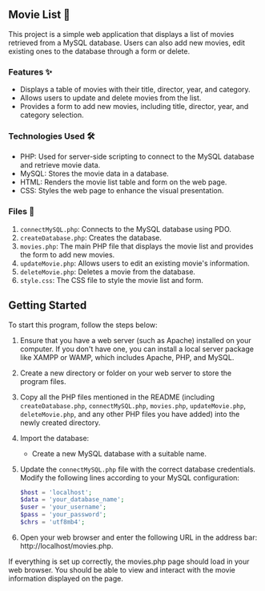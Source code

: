 ## Movie List 🎥

This project is a simple web application that displays a list of movies retrieved from a MySQL database. Users can also add new movies, edit existing ones to the database through a form or delete.

### Features ✨

- Displays a table of movies with their title, director, year, and category.
- Allows users to update and delete movies from the list.
- Provides a form to add new movies, including title, director, year, and category selection.

### Technologies Used 🛠️

- PHP: Used for server-side scripting to connect to the MySQL database and retrieve movie data.
- MySQL: Stores the movie data in a database.
- HTML: Renders the movie list table and form on the web page.
- CSS: Styles the web page to enhance the visual presentation.

### Files 📁

1. `connectMySQL.php`: Connects to the MySQL database using PDO.
2. `createDatabase.php`: Creates the database.
3. `movies.php`: The main PHP file that displays the movie list and provides the form to add new movies.
4. `updateMovie.php`: Allows users to edit an existing movie's information.
5. `deleteMovie.php`: Deletes a movie from the database.
6. `style.css`: The CSS file to style the movie list and form.

## Getting Started

To start this program, follow the steps below:

1. Ensure that you have a web server (such as Apache) installed on your computer. If you don't have one, you can install a local server package like XAMPP or WAMP, which includes Apache, PHP, and MySQL.

2. Create a new directory or folder on your web server to store the program files.

3. Copy all the PHP files mentioned in the README (including `createDatabase.php`, `connectMySQL.php`,  `movies.php`, `updateMovie.php`, `deleteMovie.php`, and any other PHP files you have added) into the newly created directory.

4. Import the database:
   - Create a new MySQL database with a suitable name.

5. Update the `connectMySQL.php` file with the correct database credentials. Modify the following lines according to your MySQL configuration:
   ```php
   $host = 'localhost';
   $data = 'your_database_name';
   $user = 'your_username';
   $pass = 'your_password';
   $chrs = 'utf8mb4';
6. Open your web browser and enter the following URL in the address bar: http://localhost/movies.php.

If everything is set up correctly, the movies.php page should load in your web browser. You should be able to view and interact with the movie information displayed on the page.

